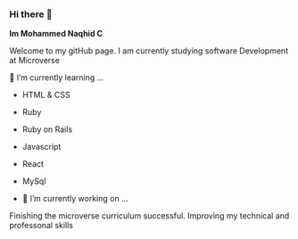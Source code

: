 ### Hi there 👋


**Im Mohammed Naqhid C** 

Welcome to my gitHub page. I am currently studying software Development at Microverse

 🌱 I’m currently learning ...
- HTML & CSS
- Ruby
- Ruby on Rails
- Javascript
- React
- MySql


- 🔭 I’m currently working on ...

Finishing the microverse curriculum successful.
Improving my technical and professonal skills

